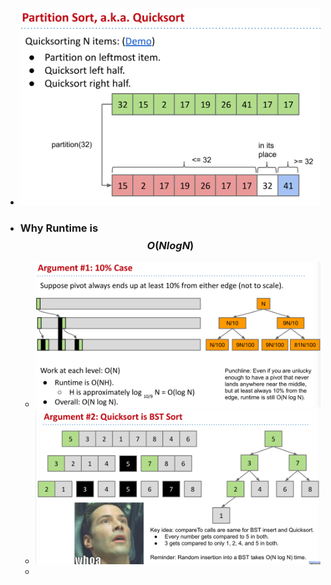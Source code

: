 - ![image.png](../assets/image_1675747568520_0.png)
- ### Why Runtime is $$O(N log N)$$
	- ![image.png](../assets/image_1675747721856_0.png)
	- ![image.png](../assets/image_1675747776339_0.png)
	-
